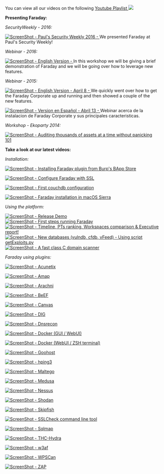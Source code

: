 You can view all our videos on the following [Youtube Playlist ![](https://rawgithub.com/wiki/infobyte/faraday/images/newytlogo.png)](https://www.youtube.com/playlist?list=PLVnFEI9HluLqEAhjFPFTjEFxTzYXlcrle)  
  

**Presenting Faraday:**  
  
_SecurityWeekly - 2016:_

[![ScreenShot](https://rawgithub.com/wiki/infobyte/faraday/images/newytlogo.png) - Paul's Security Weekly 2016 - ](http://bit.ly/2bfkuii) We presented Faraday at Paul's Security Weekly!   
  
_Webinar - 2016:_

[![ScreenShot](https://rawgithub.com/wiki/infobyte/faraday/images/newytlogo.png) - English Version - ](http://bit.ly/2bgxL9Q) In this workshop we will be giving a brief demonstration of Faraday and we will be going over how to leverage new features.  
  
_Webinar - 2015:_

[![ScreenShot](https://rawgithub.com/wiki/infobyte/faraday/images/newytlogo.png) - English Version - April 8 - ](http://buff.ly/1E6FLWJ) We quickly went over how to get the Faraday Corporate up and running and then showed a couple of the new features.
  
[![ScreenShot](https://rawgithub.com/wiki/infobyte/faraday/images/newytlogo.png) - Version en Español - Abril 13 - ](http://buff.ly/1FCQAfz) Webinar acerca de la instalacion de Faraday Corporate y sus principales caracteristicas.  
  
_Workshop - Ekoparty 2014:_

[![ScreenShot](https://rawgithub.com/wiki/infobyte/faraday/images/newytlogo.png) - Auditing thousands of assets at a time without panicking 101](https://bit.ly/1AOihAM)  
  
**Take a look at our latest videos:** 
  
_Installation:_

[![ScreenShot](https://rawgithub.com/wiki/infobyte/faraday/images/newytlogo.png) - Installing Faraday plugin from Burp's BApp Store ](https://bit.ly/1rH9EUs)

[![ScreenShot](https://rawgithub.com/wiki/infobyte/faraday/images/newytlogo.png) -  Configure Faraday with SSL ](https://bit.ly/2h1cjN3)

[![ScreenShot](https://rawgithub.com/wiki/infobyte/faraday/images/newytlogo.png) - First couchdb configuration ](https://bit.ly/SkwwwV)

[![ScreenShot](https://rawgithub.com/wiki/infobyte/faraday/images/newytlogo.png) -  Faraday installation in macOS Sierra ](https://bit.ly/2gK8Gur)
  

_Using the platform:_

[![ScreenShot](https://rawgithub.com/wiki/infobyte/faraday/images/newytlogo.png) - Release Demo](https://bitly.com/1gaHSyu)  
[![ScreenShot](https://rawgithub.com/wiki/infobyte/faraday/images/newytlogo.png) -  First steps running Faraday ](https://bit.ly/2h1b14H)  
[![ScreenShot](https://rawgithub.com/wiki/infobyte/faraday/images/newytlogo.png) - Timeline, PTs ranking, Workspaces comparison & Executive report! ](http://bit.ly/2cyf6Zc)  
[![ScreenShot](https://rawgithub.com/wiki/infobyte/faraday/images/newytlogo.png) -  New databases (vulndb, cfdb, vFeed) - Using script getExploits.py ](http://bit.ly/23vvyko)  
[![ScreenShot](https://rawgithub.com/wiki/infobyte/faraday/images/newytlogo.png) - A fast class C domain scanner ](https://bit.ly/U16Gzt) 

  

_Faraday using plugins:_

[![ScreenShot](https://rawgithub.com/wiki/infobyte/faraday/images/newytlogo.png) - Acunetix](http://bit.ly/2pYsNKv)

[![ScreenShot](https://rawgithub.com/wiki/infobyte/faraday/images/newytlogo.png) - Amap](https://bit.ly/2gKm4yI)

[![ScreenShot](https://rawgithub.com/wiki/infobyte/faraday/images/newytlogo.png) - Arachni](https://bit.ly/1Tlx56u)

[![ScreenShot](https://rawgithub.com/wiki/infobyte/faraday/images/newytlogo.png) - BeEF](https://bit.ly/1RUWuSB)

[![ScreenShot](https://rawgithub.com/wiki/infobyte/faraday/images/newytlogo.png) - Canvas](http://bit.ly/1S7f2iI)

[![ScreenShot](https://rawgithub.com/wiki/infobyte/faraday/images/newytlogo.png) -  DIG ](http://bit.ly/2ptuLmn)

[![ScreenShot](https://rawgithub.com/wiki/infobyte/faraday/images/newytlogo.png) - Dnsrecon ](https://bit.ly/2gwzpaY)

[![ScreenShot](https://rawgithub.com/wiki/infobyte/faraday/images/newytlogo.png) -  Docker (GUI / WebUI)](http://bit.ly/2ceE8eO)

[![ScreenShot](https://rawgithub.com/wiki/infobyte/faraday/images/newytlogo.png) -  Docker (WebUI / ZSH terminal)](http://bit.ly/2ca2NTw)

[![ScreenShot](https://rawgithub.com/wiki/infobyte/faraday/images/newytlogo.png) -  Goohost](http://bit.ly/2pt8lBA)

[![ScreenShot](https://rawgithub.com/wiki/infobyte/faraday/images/newytlogo.png) -  hping3](http://bit.ly/2oEizu6)

[![ScreenShot](https://rawgithub.com/wiki/infobyte/faraday/images/newytlogo.png) - Maltego](https://bit.ly/1nwQ8gP)

[![ScreenShot](https://rawgithub.com/wiki/infobyte/faraday/images/newytlogo.png) - Medusa](https://bit.ly/1nIlwIc)

[![ScreenShot](https://rawgithub.com/wiki/infobyte/faraday/images/newytlogo.png) - Nessus](http://bit.ly/2paGG5i)

[![ScreenShot](https://rawgithub.com/wiki/infobyte/faraday/images/newytlogo.png) - Shodan](https://bit.ly/1BLkLkn)

[![ScreenShot](https://rawgithub.com/wiki/infobyte/faraday/images/newytlogo.png) - Skipfish](http://bit.ly/2q7Gcw7)

[![ScreenShot](https://rawgithub.com/wiki/infobyte/faraday/images/newytlogo.png) - SSLCheck command line tool ](https://bit.ly/1vko7Xj)

[![ScreenShot](https://rawgithub.com/wiki/infobyte/faraday/images/newytlogo.png) -  Sqlmap ](https://bit.ly/2h08Bkm)

[![ScreenShot](https://rawgithub.com/wiki/infobyte/faraday/images/newytlogo.png) - THC-Hydra](https://bit.ly/1jhYpNb)

[![ScreenShot](https://rawgithub.com/wiki/infobyte/faraday/images/newytlogo.png) - w3af](http://bit.ly/2ooRWhx)

[![ScreenShot](https://rawgithub.com/wiki/infobyte/faraday/images/newytlogo.png) - WPSCan](http://bit.ly/2q7MnAl)

[![ScreenShot](https://rawgithub.com/wiki/infobyte/faraday/images/newytlogo.png) -  ZAP ](https://bit.ly/2gKoVI2)